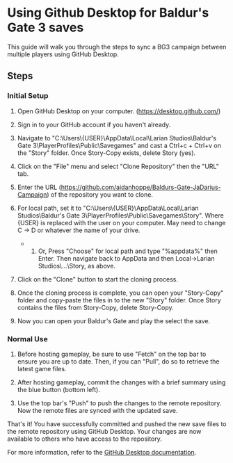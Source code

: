 # Using Github Desktop for Baldur's Gate 3 saves

This guide will walk you through the steps to sync a BG3 campaign between multiple players using GitHub Desktop.

## Steps

### Initial Setup

1. Open GitHub Desktop on your computer. (https://desktop.github.com/)

2. Sign in to your GitHub account if you haven't already.

3. Navigate to "C:\Users\\{USER}\AppData\Local\Larian Studios\Baldur's Gate 3\PlayerProfiles\Public\Savegames" and cast a Ctrl+c + Ctrl+v on the "Story" folder. Once Story-Copy exists, delete Story (yes).

4. Click on the "File" menu and select "Clone Repository" then the "URL" tab.

5. Enter the URL (https://github.com/aidanhoppe/Baldurs-Gate-JaDarius-Campaign) of the repository you want to clone.

6. For local path, set it to "C:\Users\\{USER}\AppData\Local\Larian Studios\Baldur's Gate 3\PlayerProfiles\Public\Savegames\Story". Where {USER} is replaced with the user on your computer. May need to change C -> D or whatever the name of your drive.

   - 1. Or, Press "Choose" for local path and type "%appdata%" then Enter. Then navigate back to AppData and then Local->Larian Studios\\...\Story, as above.

7. Click on the "Clone" button to start the cloning process.

8. Once the cloning process is complete, you can open your "Story-Copy" folder and copy-paste the files in to the new "Story" folder. Once Story contains the files from Story-Copy, delete Story-Copy.

9. Now you can open your Baldur's Gate and play the select the save.

### Normal Use

1. Before hosting gameplay, be sure to use "Fetch" on the top bar to ensure you are up to date. Then, if you can "Pull", do so to retrieve the latest game files.

2. After hosting gameplay, commit the changes with a brief summary using the blue button (bottom left).

3. Use the top bar's "Push" to push the changes to the remote repository. Now the remote files are synced with the updated save.

That's it! You have successfully committed and pushed the new save files to the remote repository using GitHub Desktop. Your changes are now available to others who have access to the repository.

For more information, refer to the [GitHub Desktop documentation](https://docs.github.com/en/desktop).
